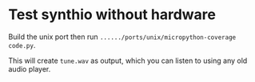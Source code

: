 # Test synthio without hardware

Build the unix port then run `....../ports/unix/micropython-coverage code.py`.

This will create `tune.wav` as output, which you can listen to using any old audio player.
